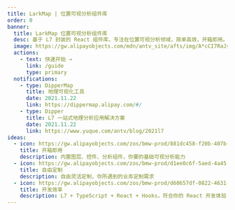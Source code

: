 ```yaml
---
title: LarkMap | 位置可视分析组件库
order: 0
banner:
  title: LarkMap 位置可视分析组件库
  desc: 基于 L7 封装的 React 组件库，专注在位置可视分析领域，简单高效，开箱即用。
  image: https://gw.alipayobjects.com/mdn/antv_site/afts/img/A*cCI7RaJs46AAAAAAAAAAAABkARQnAQ
  actions:
    - text: 快速开始 →
      link: /guide
      type: primary
  notifications:
    - type: DipperMap
      title: 地理可视化工具
      date: 2021.11.22
      link: https://dippermap.alipay.com/#/
    - type: Dipper
      title: L7 一站式地理分析应用解决方案
      date: 2021.11.22
      link: https://www.yuque.com/antv/blog/2021l7
ideas:
  - icon: https://gw.alipayobjects.com/zos/bmw-prod/881dc458-f20b-407b-947a-95104b5ec82b/k79dm8ih_w144_h144.png
    title: 开箱即用
    description: 内置图层、控件、分析组件，你要的基础可视分析能力
  - icon: https://gw.alipayobjects.com/zos/bmw-prod/d1ee0c6f-5aed-4a45-a507-339a4bfe076c/k7bjsocq_w144_h144.png
    title: 自由定制
    description: 自由灵活定制，你所遇到的业务定制需求
  - icon: https://gw.alipayobjects.com/zos/bmw-prod/d60657df-0822-4631-9d7c-e7a869c2f21c/k79dmz3q_w126_h126.png
    title: 开发效率
    description: L7 + TypeScript + React + Hooks，符合你的 React 开发体验
---
```

